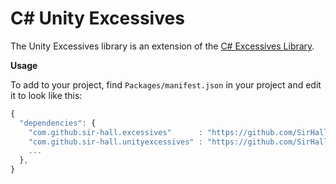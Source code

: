 # C# Unity Excessives
The Unity Excessives library is an extension of the
[C# Excessives Library](https://github.com/SirHall/Excessives/).

**Usage**<br/>

To add to your project, find `Packages/manifest.json` in your project and edit
it to look like this:

```js
{
  "dependencies": {
    "com.github.sir-hall.excessives"      : "https://github.com/SirHall/Excessives.git",
    "com.github.sir-hall.unityexcessives" : "https://github.com/SirHall/UnityExcessives.git",
    ...
  },
}
```